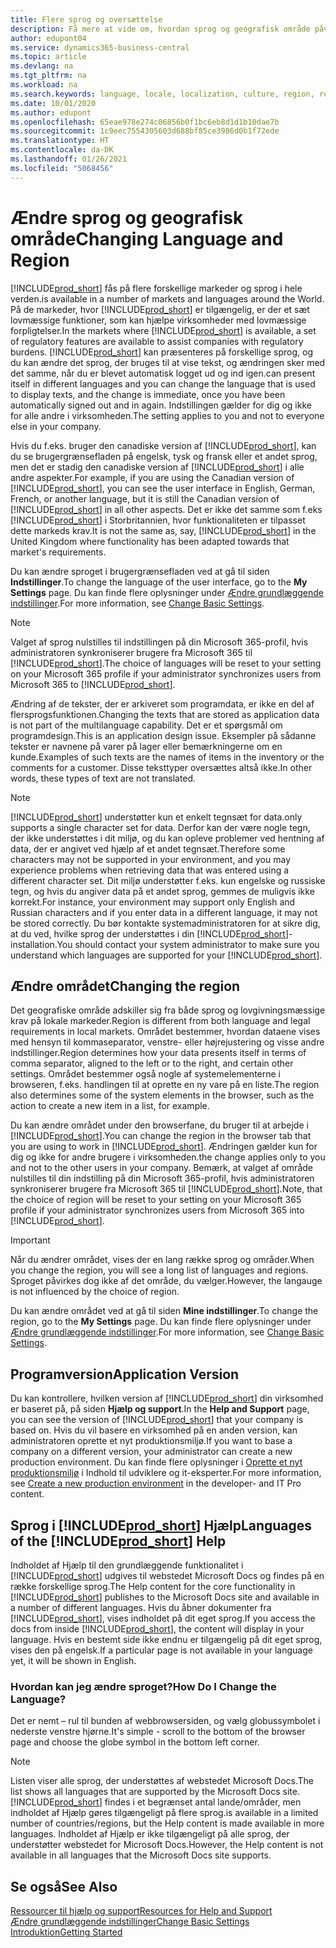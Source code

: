 ```yaml
---
title: Flere sprog og oversættelse
description: Få mere at vide om, hvordan sprog og geografisk område påvirker din oplevelse i Business Central. Skift sproget i brugergrænsefladen ved at gå til siden Indstillinger.
author: edupont04
ms.service: dynamics365-business-central
ms.topic: article
ms.devlang: na
ms.tgt_pltfrm: na
ms.workload: na
ms.search.keywords: language, locale, localization, culture, region, regional settings
ms.date: 10/01/2020
ms.author: edupont
ms.openlocfilehash: 65eae978e274c06856b0f1bc6eb8d1d1b10dae7b
ms.sourcegitcommit: 1c9eec7554305603d688bf85ce3986d0b1f72ede
ms.translationtype: HT
ms.contentlocale: da-DK
ms.lasthandoff: 01/26/2021
ms.locfileid: "5068456"
---
```

# <a name="changing-language-and-region"></a><span data-ttu-id="0fba8-104">Ændre sprog og geografisk område</span><span class="sxs-lookup"><span data-stu-id="0fba8-104">Changing Language and Region</span></span>

[!INCLUDE[prod_short](includes/prod_short.md)] <span data-ttu-id="0fba8-105">fås på flere forskellige markeder og sprog i hele verden.</span><span class="sxs-lookup"><span data-stu-id="0fba8-105">is available in a number of markets and languages around the World.</span></span> <span data-ttu-id="0fba8-106">På de markeder, hvor [!INCLUDE[prod_short](includes/prod_short.md)] er tilgængelig, er der et sæt lovmæssige funktioner, som kan hjælpe virksomheder med lovmæssige forpligtelser.</span><span class="sxs-lookup"><span data-stu-id="0fba8-106">In the markets where [!INCLUDE[prod_short](includes/prod_short.md)] is available, a set of regulatory features are available to assist companies with regulatory burdens.</span></span> [!INCLUDE[prod_short](includes/prod_short.md)] <span data-ttu-id="0fba8-107">kan præsenteres på forskellige sprog, og du kan ændre det sprog, der bruges til at vise tekst, og ændringen sker med det samme, når du er blevet automatisk logget ud og ind igen.</span><span class="sxs-lookup"><span data-stu-id="0fba8-107">can present itself in different languages and you can change the language that is used to display texts, and the change is immediate, once you have been automatically signed out and in again.</span></span> <span data-ttu-id="0fba8-108">Indstillingen gælder for dig og ikke for alle andre i virksomheden.</span><span class="sxs-lookup"><span data-stu-id="0fba8-108">The setting applies to you and not to everyone else in your company.</span></span>  

<span data-ttu-id="0fba8-109">Hvis du f.eks. bruger den canadiske version af [!INCLUDE[prod_short](includes/prod_short.md)], kan du se brugergrænsefladen på engelsk, tysk og fransk eller et andet sprog, men det er stadig den canadiske version af [!INCLUDE[prod_short](includes/prod_short.md)] i alle andre aspekter.</span><span class="sxs-lookup"><span data-stu-id="0fba8-109">For example, if you are using the Canadian version of [!INCLUDE[prod_short](includes/prod_short.md)], you can see the user interface in English, German, French, or another language, but it is still the Canadian version of [!INCLUDE[prod_short](includes/prod_short.md)] in all other aspects.</span></span> <span data-ttu-id="0fba8-110">Det er ikke det samme som f.eks [!INCLUDE[prod_short](includes/prod_short.md)] i Storbritannien, hvor funktionaliteten er tilpasset dette markeds krav.</span><span class="sxs-lookup"><span data-stu-id="0fba8-110">It is not the same as, say, [!INCLUDE[prod_short](includes/prod_short.md)] in the United Kingdom where functionality has been adapted towards that market's requirements.</span></span>  

<span data-ttu-id="0fba8-111">Du kan ændre sproget i brugergrænsefladen ved at gå til siden **Indstillinger**.</span><span class="sxs-lookup"><span data-stu-id="0fba8-111">To change the language of the user interface, go to the **My Settings** page.</span></span> <span data-ttu-id="0fba8-112">Du kan finde flere oplysninger under [Ændre grundlæggende indstillinger](ui-change-basic-settings.md#language).</span><span class="sxs-lookup"><span data-stu-id="0fba8-112">For more information, see [Change Basic Settings](ui-change-basic-settings.md#language).</span></span> 

> [!NOTE]  
> <span data-ttu-id="0fba8-113">Valget af sprog nulstilles til indstillingen på din Microsoft 365-profil, hvis administratoren synkroniserer brugere fra Microsoft 365 til [!INCLUDE[prod_short](includes/prod_short.md)].</span><span class="sxs-lookup"><span data-stu-id="0fba8-113">The choice of languages will be reset to your setting on your Microsoft 365 profile if your administrator synchronizes users from Microsoft 365 to [!INCLUDE[prod_short](includes/prod_short.md)].</span></span>

<span data-ttu-id="0fba8-114">Ændring af de tekster, der er arkiveret som programdata, er ikke en del af flersprogsfunktionen.</span><span class="sxs-lookup"><span data-stu-id="0fba8-114">Changing the texts that are stored as application data is not part of the multilanguage capability.</span></span> <span data-ttu-id="0fba8-115">Det er et spørgsmål om programdesign.</span><span class="sxs-lookup"><span data-stu-id="0fba8-115">This is an application design issue.</span></span> <span data-ttu-id="0fba8-116">Eksempler på sådanne tekster er navnene på varer på lager eller bemærkningerne om en kunde.</span><span class="sxs-lookup"><span data-stu-id="0fba8-116">Examples of such texts are the names of items in the inventory or the comments for a customer.</span></span> <span data-ttu-id="0fba8-117">Disse teksttyper oversættes altså ikke.</span><span class="sxs-lookup"><span data-stu-id="0fba8-117">In other words, these types of text are not translated.</span></span>  

> [!NOTE]  
> [!INCLUDE[prod_short](includes/prod_short.md)] <span data-ttu-id="0fba8-118">understøtter kun et enkelt tegnsæt for data.</span><span class="sxs-lookup"><span data-stu-id="0fba8-118">only supports a single character set for data.</span></span> <span data-ttu-id="0fba8-119">Derfor kan der være nogle tegn, der ikke understøttes i dit miljø, og du kan opleve problemer ved hentning af data, der er angivet ved hjælp af et andet tegnsæt.</span><span class="sxs-lookup"><span data-stu-id="0fba8-119">Therefore some characters may not be supported in your environment, and you may experience problems when retrieving data that was entered using a different character set.</span></span> <span data-ttu-id="0fba8-120">Dit miljø understøtter f.eks. kun engelske og russiske tegn, og hvis du angiver data på et andet sprog, gemmes de muligvis ikke korrekt.</span><span class="sxs-lookup"><span data-stu-id="0fba8-120">For instance, your environment may support only English and Russian characters and if you enter data in a different language, it may not be stored correctly.</span></span> <span data-ttu-id="0fba8-121">Du bør kontakte systemadministratoren for at sikre dig, at du ved, hvilke sprog der understøttes i din [!INCLUDE[prod_short](includes/prod_short.md)]-installation.</span><span class="sxs-lookup"><span data-stu-id="0fba8-121">You should contact your system administrator to make sure you understand which languages are supported for your [!INCLUDE[prod_short](includes/prod_short.md)].</span></span>  

## <a name="changing-the-region"></a><span data-ttu-id="0fba8-122">Ændre området</span><span class="sxs-lookup"><span data-stu-id="0fba8-122">Changing the region</span></span>
<span data-ttu-id="0fba8-123">Det geografiske område adskiller sig fra både sprog og lovgivningsmæssige krav på lokale markeder.</span><span class="sxs-lookup"><span data-stu-id="0fba8-123">Region is different from both language and legal requirements in local markets.</span></span> <span data-ttu-id="0fba8-124">Området bestemmer, hvordan dataene vises med hensyn til kommaseparator, venstre- eller højrejustering og visse andre indstillinger.</span><span class="sxs-lookup"><span data-stu-id="0fba8-124">Region determines how your data presents itself in terms of comma separator, aligned to the left or to the right, and certain other settings.</span></span> <span data-ttu-id="0fba8-125">Området bestemmer også nogle af systemelementerne i browseren, f.eks. handlingen til at oprette en ny vare på en liste.</span><span class="sxs-lookup"><span data-stu-id="0fba8-125">The region also determines some of the system elements in the browser, such as the action to create a new item in a list, for example.</span></span>  

<span data-ttu-id="0fba8-126">Du kan ændre området under den browserfane, du bruger til at arbejde i [!INCLUDE[prod_short](includes/prod_short.md)].</span><span class="sxs-lookup"><span data-stu-id="0fba8-126">You can change the region in the browser tab that you are using to work in [!INCLUDE[prod_short](includes/prod_short.md)].</span></span> <span data-ttu-id="0fba8-127">Ændringen gælder kun for dig og ikke for andre brugere i virksomheden.</span><span class="sxs-lookup"><span data-stu-id="0fba8-127">the change applies only to you and not to the other users in your company.</span></span>  <span data-ttu-id="0fba8-128">Bemærk, at valget af område nulstilles til din indstilling på din Microsoft 365-profil, hvis administratoren synkroniserer brugere fra Microsoft 365 til [!INCLUDE[prod_short](includes/prod_short.md)].</span><span class="sxs-lookup"><span data-stu-id="0fba8-128">Note, that the choice of region will be reset to your setting on your Microsoft 365 profile if your administrator synchronizes users from Microsoft 365 into [!INCLUDE[prod_short](includes/prod_short.md)].</span></span>

> [!IMPORTANT]  
>  <span data-ttu-id="0fba8-129">Når du ændrer området, vises der en lang række sprog og områder.</span><span class="sxs-lookup"><span data-stu-id="0fba8-129">When you change the region, you will see a long list of languages and regions.</span></span> <span data-ttu-id="0fba8-130">Sproget påvirkes dog ikke af det område, du vælger.</span><span class="sxs-lookup"><span data-stu-id="0fba8-130">However, the langauge is not influenced by the choice of region.</span></span>  

<span data-ttu-id="0fba8-131">Du kan ændre området ved at gå til siden **Mine indstillinger**.</span><span class="sxs-lookup"><span data-stu-id="0fba8-131">To change the region, go to the **My Settings** page.</span></span> <span data-ttu-id="0fba8-132">Du kan finde flere oplysninger under [Ændre grundlæggende indstillinger](ui-change-basic-settings.md).</span><span class="sxs-lookup"><span data-stu-id="0fba8-132">For more information, see [Change Basic Settings](ui-change-basic-settings.md).</span></span>  

## <a name="application-version"></a><span data-ttu-id="0fba8-133">Programversion</span><span class="sxs-lookup"><span data-stu-id="0fba8-133">Application Version</span></span>

<span data-ttu-id="0fba8-134">Du kan kontrollere, hvilken version af [!INCLUDE[prod_short](includes/prod_short.md)] din virksomhed er baseret på, på siden **Hjælp og support**.</span><span class="sxs-lookup"><span data-stu-id="0fba8-134">In the **Help and Support** page, you can see the version of [!INCLUDE[prod_short](includes/prod_short.md)] that your company is based on.</span></span> <span data-ttu-id="0fba8-135">Hvis du vil basere en virksomhed på en anden version, kan administratoren oprette et nyt produktionsmiljø.</span><span class="sxs-lookup"><span data-stu-id="0fba8-135">If you want to base a company on a different version, your administrator can create a new production environment.</span></span> <span data-ttu-id="0fba8-136">Du kan finde flere oplysninger i [Oprette et nyt produktionsmiljø](/dynamics365/business-central/dev-itpro/administration/tenant-admin-center-environments#create-a-new-production-environment) i Indhold til udviklere og it-eksperter.</span><span class="sxs-lookup"><span data-stu-id="0fba8-136">For more information, see [Create a new production environment](/dynamics365/business-central/dev-itpro/administration/tenant-admin-center-environments#create-a-new-production-environment) in the developer- and IT Pro content.</span></span>  

## <a name="languages-of-the-prod_short-help"></a><span data-ttu-id="0fba8-137">Sprog i [!INCLUDE[prod_short](includes/prod_short.md)] Hjælp</span><span class="sxs-lookup"><span data-stu-id="0fba8-137">Languages of the [!INCLUDE[prod_short](includes/prod_short.md)] Help</span></span>
<span data-ttu-id="0fba8-138">Indholdet af Hjælp til den grundlæggende funktionalitet i [!INCLUDE[prod_short](includes/prod_short.md)] udgives til webstedet Microsoft Docs og findes på en række forskellige sprog.</span><span class="sxs-lookup"><span data-stu-id="0fba8-138">The Help content for the core functionality in [!INCLUDE[prod_short](includes/prod_short.md)] publishes to the Microsoft Docs site and available in a number of different languages.</span></span> <span data-ttu-id="0fba8-139">Hvis du åbner dokumenter fra [!INCLUDE[prod_short](includes/prod_short.md)], vises indholdet på dit eget sprog.</span><span class="sxs-lookup"><span data-stu-id="0fba8-139">If you access the docs from inside [!INCLUDE[prod_short](includes/prod_short.md)], the content will display in your language.</span></span> <span data-ttu-id="0fba8-140">Hvis en bestemt side ikke endnu er tilgængelig på dit eget sprog, vises den på engelsk.</span><span class="sxs-lookup"><span data-stu-id="0fba8-140">If a particular page is not available in your language yet, it will be shown in English.</span></span>

### <a name="how-do-i-change-the-language"></a><span data-ttu-id="0fba8-141">Hvordan kan jeg ændre sproget?</span><span class="sxs-lookup"><span data-stu-id="0fba8-141">How Do I Change the Language?</span></span>
<span data-ttu-id="0fba8-142">Det er nemt – rul til bunden af webbrowsersiden, og vælg globussymbolet i nederste venstre hjørne.</span><span class="sxs-lookup"><span data-stu-id="0fba8-142">It's simple - scroll to the bottom of the browser page and choose the globe symbol in the bottom left corner.</span></span>

> [!NOTE]  
> <span data-ttu-id="0fba8-143">Listen viser alle sprog, der understøttes af webstedet Microsoft Docs.</span><span class="sxs-lookup"><span data-stu-id="0fba8-143">The list shows all languages that are supported by the Microsoft Docs site.</span></span> [!INCLUDE[prod_short](includes/prod_short.md)] <span data-ttu-id="0fba8-144">findes i et begrænset antal lande/områder, men indholdet af Hjælp gøres tilgængeligt på flere sprog.</span><span class="sxs-lookup"><span data-stu-id="0fba8-144">is available in a limited number of countries/regions, but the Help content is made available in more languages.</span></span> <span data-ttu-id="0fba8-145">Indholdet af Hjælp er ikke tilgængeligt på alle sprog, der understøtter webstedet for Microsoft Docs.</span><span class="sxs-lookup"><span data-stu-id="0fba8-145">However, the Help content is not available in all languages that the Microsoft Docs site supports.</span></span>

## <a name="see-also"></a><span data-ttu-id="0fba8-146">Se også</span><span class="sxs-lookup"><span data-stu-id="0fba8-146">See Also</span></span>

[<span data-ttu-id="0fba8-147">Ressourcer til hjælp og support</span><span class="sxs-lookup"><span data-stu-id="0fba8-147">Resources for Help and Support</span></span>](product-help-and-support.md)  
[<span data-ttu-id="0fba8-148">Ændre grundlæggende indstillinger</span><span class="sxs-lookup"><span data-stu-id="0fba8-148">Change Basic Settings</span></span>](ui-change-basic-settings.md)  
[<span data-ttu-id="0fba8-149">Introduktion</span><span class="sxs-lookup"><span data-stu-id="0fba8-149">Getting Started</span></span>](product-get-started.md)  
